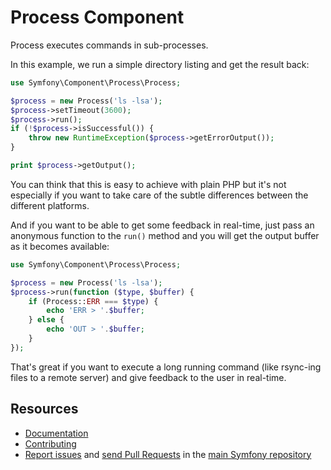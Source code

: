 Process Component
=================

Process executes commands in sub-processes.

In this example, we run a simple directory listing and get the result back:

```php
use Symfony\Component\Process\Process;

$process = new Process('ls -lsa');
$process->setTimeout(3600);
$process->run();
if (!$process->isSuccessful()) {
    throw new RuntimeException($process->getErrorOutput());
}

print $process->getOutput();
```

You can think that this is easy to achieve with plain PHP but it's not especially
if you want to take care of the subtle differences between the different platforms.

And if you want to be able to get some feedback in real-time, just pass an
anonymous function to the ``run()`` method and you will get the output buffer
as it becomes available:

```php
use Symfony\Component\Process\Process;

$process = new Process('ls -lsa');
$process->run(function ($type, $buffer) {
    if (Process::ERR === $type) {
        echo 'ERR > '.$buffer;
    } else {
        echo 'OUT > '.$buffer;
    }
});
```

That's great if you want to execute a long running command (like rsync-ing files to a
remote server) and give feedback to the user in real-time.

Resources
---------

  * [Documentation](https://symfony.com/doc/current/components/process.html)
  * [Contributing](https://symfony.com/doc/current/contributing/index.html)
  * [Report issues](https://github.com/symfony/symfony/issues) and
    [send Pull Requests](https://github.com/symfony/symfony/pulls)
    in the [main Symfony repository](https://github.com/symfony/symfony)
